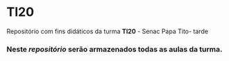 # TI20
Repositório com fins didáticos da turma **TI20** - Senac Papa Tito- tarde
### Neste *repositório* serão armazenados todas as aulas da turma.